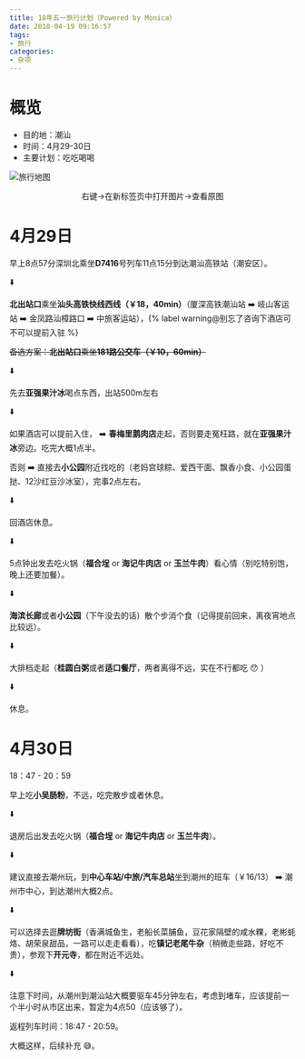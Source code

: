 ```yaml
---
title: 18年五一旅行计划（Powered by Monica）
date: 2018-04-19 09:16:57
tags:
- 旅行
categories: 
- 杂项
---
```


# 概览

- 目的地：潮汕
- 时间：4月29-30日
- 主要计划：吃吃喝喝

![旅行地图](http://r.photo.store.qq.com/psb?/V14L6Nop1vf7W3/MdyiPnAkkG9r.szVY8J3n6WLD0e.GbVhRPhvG3JeA38!/r/dDEBAAAAAAAA)

<center>右键->在新标签页中打开图片->查看原图</center>

# 4月29日

<!--more-->

早上8点57分深圳北乘坐**D7416**号列车11点15分到达潮汕高铁站（潮安区）。

:arrow_down:

**北出站口**乘坐**汕头高铁快线西线（￥18，40min）**（厦深高铁潮汕站 :arrow_right: 岐山客运站 :arrow_right: 金凤路汕樟路口 :arrow_right: 中旅客运站），{% label warning@别忘了咨询下酒店可不可以提前入驻 %}

~~备选方案：**北出站口**乘坐**181路公交车（￥10，60min）**~~

:arrow_down:

先去**亚强果汁冰**喝点东西，出站500m左右

:arrow_down:

如果酒店可以提前入住， :arrow_right: **春梅里鹅肉店**走起，否则要走冤枉路，就在**亚强果汁冰**旁边。吃完大概1点半。

否则 :arrow_right: 直接去**小公园**附近找吃的（老妈宫球粽、爱西干面、飘香小食、小公园蛋挞、12沙红豆沙冰室），完事2点左右。

:arrow_down:

回酒店休息。

:arrow_down:

5点钟出发去吃火锅（**福合埕** or **海记牛肉店** or **玉兰牛肉**）看心情（别吃特别饱，晚上还要加餐）。

:arrow_down:

**海滨长廊**或者**小公园**（下午没去的话）散个步消个食（记得提前回来，离夜宵地点比较远）。

:arrow_down:

大排档走起（**桂圆白粥**或者**适口餐厅**，两者离得不远，实在不行都吃 :hushed: ）

:arrow_down:

休息。

# 4月30日

18：47 - 20：59

早上吃**小吴肠粉**，不远，吃完散步或者休息。

:arrow_down:

退房后出发去吃火锅（**福合埕** or **海记牛肉店** or **玉兰牛肉**）。

:arrow_down:

建议直接去潮州玩，到**中心车站/中旅/汽车总站**坐到潮州的班车（￥16/13） :arrow_right: 潮州市中心，到达潮州大概2点。

:arrow_down:

可以选择去逛**牌坊街**（香满城鱼生，老船长菜脯鱼，豆花家隔壁的咸水粿，老彬蚝烙、胡荣泉甜品，一路可以走走看看），吃**镇记老尾牛杂**（稍微走些路，好吃不贵），参观下**开元寺**，都在附近不远处。

:arrow_down:

注意下时间，从潮州到潮汕站大概要驱车45分钟左右，考虑到堵车，应该提前一个半小时从市区出来，暂定为4点50（应该够了）。

返程列车时间：18:47 - 20:59。

大概这样，后续补充 :sweat_smile:。